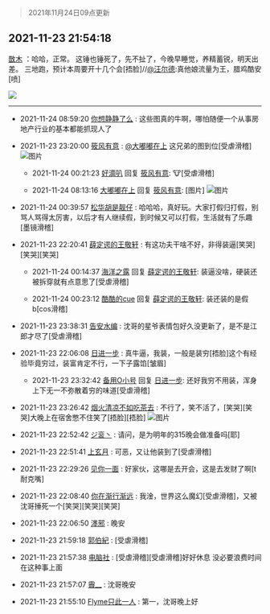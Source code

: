 > 2021年11月24日09点更新
<link rel="stylesheet" href="https://cdn.jsdelivr.net/gh/taotie6/sampleJSON@main/css/photo_show.css">
<meta name="referrer" content="no-referrer" />


 ## 2021-11-23 21:54:18 

 [㪚木](https://www.coolapk.com/feed/31668628?shareKey=MjA3Nzk4NTI0ZGRkNjE5Y2Y0MDc~) ：哈哈，正常。
这锤也锤死了，先不扯了，今晚早睡觉，养精蓄锐，明天出差。
三地跑，预计本周要开十几个会[捂脸]//<a class="feed-link-uname" href="/u/汪尔德">@汪尔德</a>:真他娘流量为王，腊鸡酷安[喷] 

<div class="album">
<img class="img-item" src="https://image.coolapk.com/feed/2019/0414/11/1081091_1555210962_859@350x178.gif" />
</div>

 ------- 

- 2021-11-24 08:59:20 [你想静静了么](uid=788126) : 这些图真的牛啊，哪怕随便一个从事房地产行业的基本都能抓现人了 

- 2021-11-23 23:20:00 [筱风有意](uid=1113136) : <a class="feed-link-uname" href="/u/大嘟嘟在上">@大嘟嘟在上</a> 这兄弟的图到位[受虐滑稽] ![图片](https://image.coolapk.com/feed/2021/1123/23/1113136_62daa31a_0799_0225_641@540x8016.jpeg)

    - 2021-11-24 00:21:23 [好滴叭](uid=5526219) 回复 [筱风有意](uid=1113136): 🐮[受虐滑稽] 

    - 2021-11-24 08:13:16 [大嘟嘟在上](uid=4316956) 回复 [筱风有意](uid=1113136): [图片] ![图片](https://image.coolapk.com/feed/2021/1124/08/4316956_26feb1cb_2795_6507_888@863x865.jpeg)

- 2021-11-24 00:39:57 [松华胡是靓仔](uid=692318) : 哈哈哈，真好玩。大家打假归打假，别骂人骂得太厉害，以后才有人继续假，到时候又可以打假，生活就有了乐趣[墨镜滑稽] 

- 2021-11-23 22:20:41 [薛定谔的王敬轩](uid=3106246) : 有这功夫干啥不好，非得装逼[笑哭][笑哭][笑哭] 

    - 2021-11-24 00:14:37 [海洋之露](uid=1111949) 回复 [薛定谔的王敬轩](uid=3106246): 装逼没啥，硬装还被拆穿就有点意思了[受虐滑稽] 

    - 2021-11-24 00:23:12 [酷酷的cue](uid=2882563) 回复 [薛定谔的王敬轩](uid=3106246): 装还装的是假b[cos滑稽] 

- 2021-11-23 23:38:31 [告安水编](uid=1211710) : 沈哥的星爷表情包好久没更新了，是不是江郎才尽了[受虐滑稽] 

- 2021-11-23 22:06:08 [日进一步](uid=2008933) : 真牛逼，我装，一般是装穷[捂脸]这个有经验毕竟穷过，装富肯定不行，一下子露馅[皱眉] 

    - 2021-11-23 23:32:42 [备用O小号](uid=1002360) 回复 [日进一步](uid=2008933): 还好我穷不用装，浑身上下无一不弥散着穷的味道[受虐滑稽] 

- 2021-11-23 23:26:42 [烟火清凉不如吃茶去](uid=4279524) : 不行了，笑不活了，[笑哭][笑哭]大晚上在宿舍憋不住笑了[捂脸][捂脸] ![图片](https://image.coolapk.com/feed/2021/1123/23/4279524_326c68d8_1201_7155_348@826x10018.jpeg)

- 2021-11-23 22:52:42 [ジ衮丶](uid=494451) : 请问，是为明年的315晚会做准备吗[耶] 

- 2021-11-23 22:51:41 [上玄月](uid=845008) : 可恶，又让他装到了[受虐滑稽] 

- 2021-11-23 22:29:26 [见你一面](uid=598942) : 好家伙，这哪是去开会，这是去发财了啊[t耐克嘴] 

- 2021-11-23 22:08:40 [你在渐行渐远](uid=1347472) : 我淦，世界这么魔幻[受虐滑稽]，又被沈哥捶死一个[笑哭][笑哭][笑哭] 

- 2021-11-23 22:06:50 [濹邪](uid=1210426) : 晚安 

- 2021-11-23 21:59:18 [郭伯紀](uid=2859803) : [受虐滑稽] 

- 2021-11-23 21:57:38 [电脑社](uid=3731544) : [受虐滑稽][受虐滑稽]好好休息 没必要浪费时间在这种事上面 

- 2021-11-23 21:57:07 [霽__](uid=2393793) : 沈哥晚安 

- 2021-11-23 21:55:10 [Flyme只此一人](uid=1894693) : 第一，沈哥晚上好 

